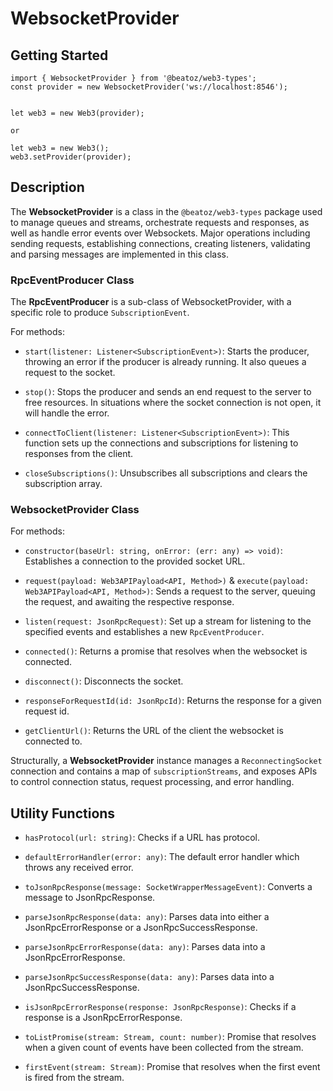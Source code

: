 # WebsocketProvider

## Getting Started
```Typscript
import { WebsocketProvider } from '@beatoz/web3-types';
const provider = new WebsocketProvider('ws://localhost:8546');


let web3 = new Web3(provider);

or

let web3 = new Web3();
web3.setProvider(provider);
```

## Description

The **WebsocketProvider** is a class in the `@beatoz/web3-types` package used to manage queues and streams, orchestrate requests and responses, as well as handle error events over Websockets. Major operations including sending requests, establishing connections, creating listeners, validating and parsing messages are implemented in this class.

### RpcEventProducer Class

The **RpcEventProducer** is a sub-class of WebsocketProvider, with a specific role to produce `SubscriptionEvent`. 

For methods:

- `start(listener: Listener<SubscriptionEvent>)`: Starts the producer, throwing an error if the producer is already running. It also queues a request to the socket.
   
- `stop()`: Stops the producer and sends an end request to the server to free resources. In situations where the socket connection is not open, it will handle the error.
   
- `connectToClient(listener: Listener<SubscriptionEvent>)`: This function sets up the connections and subscriptions for listening to responses from the client.

- `closeSubscriptions()`: Unsubscribes all subscriptions and clears the subscription array.

### WebsocketProvider Class

For methods: 

- `constructor(baseUrl: string, onError: (err: any) => void)`: Establishes a connection to the provided socket URL.
   
- `request(payload: Web3APIPayload<API, Method>)` & `execute(payload: Web3APIPayload<API, Method>)`: Sends a request to the server, queuing the request, and awaiting the respective response.

- `listen(request: JsonRpcRequest)`: Set up a stream for listening to the specified events and establishes a new `RpcEventProducer`.
   
- `connected()`: Returns a promise that resolves when the websocket is connected.

- `disconnect()`: Disconnects the socket.

- `responseForRequestId(id: JsonRpcId)`: Returns the response for a given request id.

- `getClientUrl()`: Returns the URL of the client the websocket is connected to.

Structurally, a **WebsocketProvider** instance manages a `ReconnectingSocket` connection and contains a map of `subscriptionStreams`, and exposes APIs to control connection status, request processing, and error handling.

## Utility Functions

- `hasProtocol(url: string)`: Checks if a URL has protocol.

- `defaultErrorHandler(error: any)`: The default error handler which throws any received error.

- `toJsonRpcResponse(message: SocketWrapperMessageEvent)`: Converts a message to JsonRpcResponse.

- `parseJsonRpcResponse(data: any)`: Parses data into either a JsonRpcErrorResponse or a JsonRpcSuccessResponse.

- `parseJsonRpcErrorResponse(data: any)`: Parses data into a JsonRpcErrorResponse.

- `parseJsonRpcSuccessResponse(data: any)`: Parses data into a JsonRpcSuccessResponse.

- `isJsonRpcErrorResponse(response: JsonRpcResponse)`: Checks if a response is a JsonRpcErrorResponse.

- `toListPromise(stream: Stream, count: number)`: Promise that resolves when a given count of events have been collected from the stream.

- `firstEvent(stream: Stream)`: Promise that resolves when the first event is fired from the stream.

